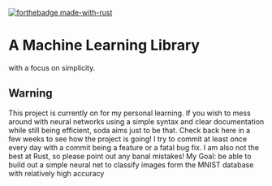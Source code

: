 [![forthebadge made-with-rust](http://ForTheBadge.com/images/badges/made-with-rust.svg)](https://www.rust-lang.org/)
# A Machine Learning Library
with a focus on simplicity.


## Warning
This project is currently on for my personal learning. If you wish to mess around with neural networks using a simple syntax and clear documentation while still being efficient, soda aims just to be that. Check back here in a few weeks to see how the project is going! I try to commit at least once every day with a commit being a feature or a fatal bug fix. I am also not the best at Rust, so please point out any banal mistakes! My Goal: be able to build out a simple neural net to classify images form the MNIST database with relatively high accuracy
